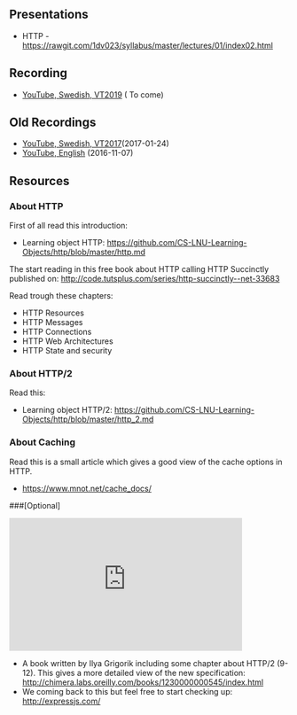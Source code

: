 ## Presentations
* HTTP - https://rawgit.com/1dv023/syllabus/master/lectures/01/index02.html

## Recording
* [YouTube, Swedish, VT2019](#) ( To come)

## Old Recordings
* [YouTube, Swedish, VT2017](https://youtu.be/TaI1kU2bxcM?t=326)(2017-01-24)
* [YouTube, English](https://youtu.be/hA-PaRr52Xc) (2016-11-07)


## Resources
### About HTTP

First of all read this introduction:
  * Learning object HTTP: https://github.com/CS-LNU-Learning-Objects/http/blob/master/http.md

The start reading in this free book about HTTP calling HTTP Succinctly published on:
http://code.tutsplus.com/series/http-succinctly--net-33683

Read trough these chapters:
* HTTP Resources
* HTTP Messages
* HTTP Connections
* HTTP Web Architectures
* HTTP State and security

### About HTTP/2
Read this:
* Learning object HTTP/2: https://github.com/CS-LNU-Learning-Objects/http/blob/master/http_2.md

### About Caching
Read this is a small article which gives a good view of the cache options in HTTP.
* https://www.mnot.net/cache_docs/

###[Optional]
<iframe width="420" height="240" src="https://www.youtube.com/embed/yURLTwZ3ehk" frameborder="0" allowfullscreen></iframe>

* A book written by Ilya Grigorik including some chapter about HTTP/2 (9-12). This gives a more detailed view of the new specification: http://chimera.labs.oreilly.com/books/1230000000545/index.html
* We coming back to this but feel free to start checking up: http://expressjs.com/
